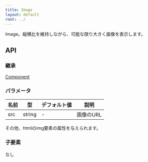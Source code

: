 ```yaml
---
title: Image
layout: default
root: ../
---
```


Image。縦横比を維持しながら、可能な限り大きく画像を表示します。


API
--------

### 継承

[Component](component)

### パラメータ

| 名前 | 型 | デフォルト値 | 説明 |
| ---- | -- | ----------- | ---- |
| src | string | - | 画像のURL |

その他、htmlのimg要素の属性を与えられます。

### 子要素

なし